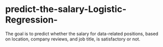 # predict-the-salary-Logistic-Regression-
The goal is to predict whether the salary for data-related positions, based on location, company reviews, and job title, is satisfactory or not.
